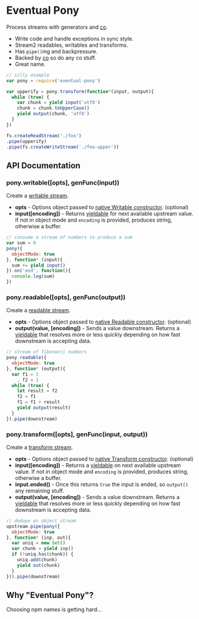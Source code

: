 # Eventual Pony

Process streams with generators and [co](https://www.npmjs.com/package/co).

 * Write code and handle exceptions in sync style.
 * Stream2 readables, writables and transforms.
 * Has `pipe()`ing and backpressure.
 * Backed by [co](https://www.npmjs.com/package/co) so do any co stuff.
 * Great name.

```js
// silly example
var pony = require('eventual-pony')

var upperify = pony.transform(function*(input, output){
  while (true) {
    var chunk = yield input('utf8')
    chunk = chunk.toUpperCase()
    yield output(chunk, 'utf8')
  }
})

fs.createReadStream('./foo')
.pipe(upperify)
.pipe(fs.createWriteStream('./foo-upper'))
```

## API Documentation

### pony.writable([opts], genFunc(input))

Create a [writable stream](https://iojs.org/api/stream.html#stream_class_stream_writable).

 * **opts** - Options object passed to [native Writable constructor](https://iojs.org/api/stream.html#stream_new_stream_writable_options). (optional)
 * **input([encoding])** - Returns [yieldable](https://www.npmjs.com/package/co#yieldables) for next available upstream value.  If not in object mode and `encoding` is provided, produces string, otherwise a buffer.

```js
// consume a stream of numbers to produce a sum
var sum = 0
pony({
  objectMode: true
}, function* (input){
  sum += yield input()
}).on('end', function(){
  console.log(sum)
})
```

### pony.readable([opts], genFunc(output))

Create a [readable stream](https://iojs.org/api/stream.html#stream_class_stream_readable).

 * **opts** - Options object passed to [native Readable constructor](https://iojs.org/api/stream.html#stream_new_stream_readable_options). (optional)
 * **output(value, [encoding])** - Sends a value downstream. Returns a [yieldable](https://www.npmjs.com/package/co#yieldables) that resolves more or less quickly depending on how fast downstream is accepting data.

```js
// stream of fibonacci numbers
pony.readable({
  objectMode: true
}, function* (output){
  var f1 = 1
    , f2 = 1
  while (true) {
    let result = f2
    f2 = f1
    f1 = f1 + result
    yield output(result)
  }
}).pipe(downstream)
```

### pony.transform([opts], genFunc(input, output))

Create a [transform stream](https://iojs.org/api/stream.html#stream_class_stream_transform).

 * **opts** - Options object passed to [native Transform constructor](https://iojs.org/api/stream.html#stream_new_stream_transform_options). (optional)
 * **input([encoding])** - Returns a [yieldable](https://www.npmjs.com/package/co#yieldables) on next available upstream value. If not in object mode and `encoding` is provided, produces string, otherwise a buffer.
 * **input.ended()** - Once this returns `true` the input is ended, so `output()` any remaining stuff.
 * **output(value, [encoding])** - Sends a value downstream. Returns a [yieldable](https://www.npmjs.com/package/co#yieldables) that resolves more or less quickly depending on how fast downstream is accepting data.

```js
// dedupe an object stream
upstream.pipe(pony({
  objectMode: true
}, function* (inp, out){
  var uniq = new Set()
  var chunk = yield inp()
  if (!uniq.has(chunk)) {
    uniq.add(chunk)
    yield out(chunk)
  }
})).pipe(downstream)
```

## Why "Eventual Pony"?

Choosing npm names is getting hard...

